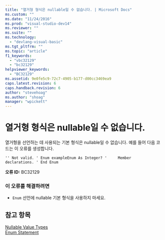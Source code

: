 ```yaml
---
title: "열거형 형식은 nullable일 수 없습니다. | Microsoft Docs"
ms.custom: ""
ms.date: "11/24/2016"
ms.prod: "visual-studio-dev14"
ms.reviewer: ""
ms.suite: ""
ms.technology: 
  - "devlang-visual-basic"
ms.tgt_pltfrm: ""
ms.topic: "article"
f1_keywords: 
  - "vbc32129"
  - "bc32129"
helpviewer_keywords: 
  - "BC32129"
ms.assetid: 9e0fe5c9-72c7-4905-b177-d00cc3469ea9
caps.latest.revision: 6
caps.handback.revision: 6
author: "stevehoag"
ms.author: "shoag"
manager: "wpickett"
---
```

# 열거형 형식은 nullable일 수 없습니다.
열거형을 선언하는 데 사용되는 기본 형식은 nullable일 수 없습니다. 예를 들어 다음 코드는 이 오류를 생성합니다.  
  
```vb#  
'' Not valid. ' Enum exampleEnum As Integer? '     Member declarations. ' End Enum  
```  
  
 **오류 ID:** BC32129  
  
### 이 오류를 해결하려면  
  
-   `Enum` 선언에 nullable 기본 형식을 사용하지 마세요.  
  
## 참고 항목  
 [Nullable Value Types](../Topic/Nullable%20Value%20Types%20\(Visual%20Basic\).md)   
 [Enum Statement](../Topic/Enum%20Statement%20\(Visual%20Basic\).md)
